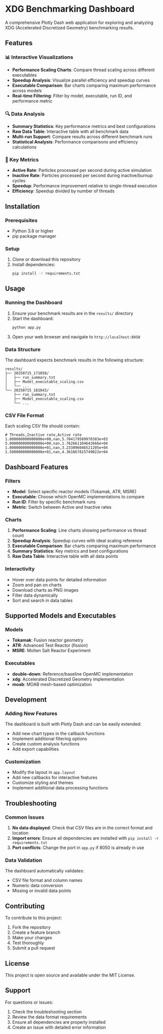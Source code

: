 # XDG Benchmarking Dashboard

A comprehensive Plotly Dash web application for exploring and analyzing XDG (Accelerated Discretized Geometry) benchmarking results.

## Features

### 📊 Interactive Visualizations
- **Performance Scaling Charts**: Compare thread scaling across different executables
- **Speedup Analysis**: Visualize parallel efficiency and speedup curves
- **Executable Comparison**: Bar charts comparing maximum performance across models
- **Real-time Filtering**: Filter by model, executable, run ID, and performance metric

### 🔍 Data Analysis
- **Summary Statistics**: Key performance metrics and best configurations
- **Raw Data Table**: Interactive table with all benchmark data
- **Multi-run Support**: Compare results across different benchmark runs
- **Statistical Analysis**: Performance comparisons and efficiency calculations

### 🎯 Key Metrics
- **Active Rate**: Particles processed per second during active simulation
- **Inactive Rate**: Particles processed per second during inactive/burnup cycles
- **Speedup**: Performance improvement relative to single-thread execution
- **Efficiency**: Speedup divided by number of threads

## Installation

### Prerequisites
- Python 3.8 or higher
- pip package manager

### Setup
1. Clone or download this repository
2. Install dependencies:
   ```bash
   pip install -r requirements.txt
   ```

## Usage

### Running the Dashboard
1. Ensure your benchmark results are in the `results/` directory
2. Start the dashboard:
   ```bash
   python app.py
   ```
3. Open your web browser and navigate to `http://localhost:8050`

### Data Structure
The dashboard expects benchmark results in the following structure:
```
results/
├── 20250715_171058/
│   ├── run_summary.txt
│   ├── Model_executable_scaling.csv
│   └── ...
└── 20250715_181043/
    ├── run_summary.txt
    ├── Model_executable_scaling.csv
    └── ...
```

### CSV File Format
Each scaling CSV file should contain:
```csv
# Threads,Inactive rate,Active rate
1.000000000000000e+00,nan,5.704179589970383e+03
5.000000000000000e+00,nan,1.762661104642666e+04
1.000000000000000e+01,nan,3.233096046521205e+04
1.500000000000000e+01,nan,4.361667815749022e+04
```

## Dashboard Features

### Filters
- **Model**: Select specific reactor models (Tokamak, ATR, MSRE)
- **Executable**: Choose which OpenMC implementations to compare
- **Run ID**: Filter by specific benchmark runs
- **Metric**: Switch between Active and Inactive rates

### Charts
1. **Performance Scaling**: Line charts showing performance vs thread count
2. **Speedup Analysis**: Speedup curves with ideal scaling reference
3. **Executable Comparison**: Bar charts comparing maximum performance
4. **Summary Statistics**: Key metrics and best configurations
5. **Raw Data Table**: Interactive table with all data points

### Interactivity
- Hover over data points for detailed information
- Zoom and pan on charts
- Download charts as PNG images
- Filter data dynamically
- Sort and search in data tables

## Supported Models and Executables

### Models
- **Tokamak**: Fusion reactor geometry
- **ATR**: Advanced Test Reactor (fission)
- **MSRE**: Molten Salt Reactor Experiment

### Executables
- **double-down**: Reference/baseline OpenMC implementation
- **xdg**: Accelerated Discretized Geometry implementation
- **moab**: MOAB mesh-based optimization

## Development

### Adding New Features
The dashboard is built with Plotly Dash and can be easily extended:
- Add new chart types in the callback functions
- Implement additional filtering options
- Create custom analysis functions
- Add export capabilities

### Customization
- Modify the layout in `app.layout`
- Add new callbacks for interactive features
- Customize styling and themes
- Implement additional data processing functions

## Troubleshooting

### Common Issues
1. **No data displayed**: Check that CSV files are in the correct format and location
2. **Import errors**: Ensure all dependencies are installed with `pip install -r requirements.txt`
3. **Port conflicts**: Change the port in `app.py` if 8050 is already in use

### Data Validation
The dashboard automatically validates:
- CSV file format and column names
- Numeric data conversion
- Missing or invalid data points

## Contributing

To contribute to this project:
1. Fork the repository
2. Create a feature branch
3. Make your changes
4. Test thoroughly
5. Submit a pull request

## License

This project is open source and available under the MIT License.

## Support

For questions or issues:
1. Check the troubleshooting section
2. Review the data format requirements
3. Ensure all dependencies are properly installed
4. Create an issue with detailed error information